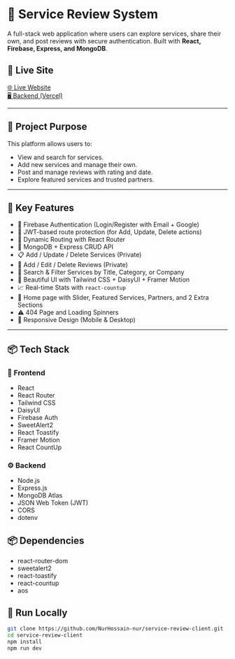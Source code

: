 # 🌟 Service Review System

A full-stack web application where users can explore services, share their own, and post reviews with secure authentication. Built with **React, Firebase, Express, and MongoDB**.

## 🔗 Live Site

[🌐 Live Website](https://service-revew.web.app/)  
[🖥️ Backend (Vercel)](https://service-review-server-blush-nine.vercel.app/)

---

## 🎯 Project Purpose

This platform allows users to:
- View and search for services.
- Add new services and manage their own.
- Post and manage reviews with rating and date.
- Explore featured services and trusted partners.

---

## 🚀 Key Features

- 🔐 Firebase Authentication (Login/Register with Email + Google)
- 🧾 JWT-based route protection (for Add, Update, Delete actions)
- 🧩 Dynamic Routing with React Router
- 🧠 MongoDB + Express CRUD API
- 📋 Add / Update / Delete Services (Private)
- 💬 Add / Edit / Delete Reviews (Private)
- 🔎 Search & Filter Services by Title, Category, or Company
- 🎨 Beautiful UI with Tailwind CSS + DaisyUI + Framer Motion
- 📈 Real-time Stats with `react-countup`
- 🎁 Home page with Slider, Featured Services, Partners, and 2 Extra Sections
- ⚠️ 404 Page and Loading Spinners
- 🔄 Responsive Design (Mobile & Desktop)

---

## 📦 Tech Stack

### 🔧 Frontend
- React
- React Router
- Tailwind CSS
- DaisyUI
- Firebase Auth
- SweetAlert2
- React Toastify
- Framer Motion
- React CountUp

### ⚙️ Backend
- Node.js
- Express.js
- MongoDB Atlas
- JSON Web Token (JWT)
- CORS
- dotenv

## 📦 Dependencies
- react-router-dom
- sweetalert2
- react-toastify
- react-countup
- aos

## 🧪 Run Locally

```bash
git clone https://github.com/NurHossain-nur/service-review-client.git
cd service-review-client
npm install
npm run dev
